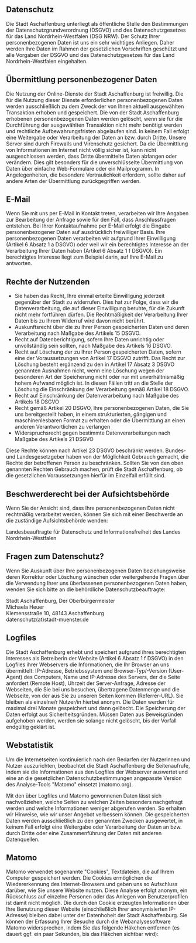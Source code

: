 ## Datenschutz

Die Stadt Aschaffenburg unterliegt als öffentliche Stelle den Bestimmungen der Datenschutzgrundverordnung (DSGVO) und des Datenschutzgesetzes für das Land Nordrhein-Westfalen (DSG NRW). Der Schutz Ihrer personenbezogenen Daten ist uns ein sehr wichtiges Anliegen. Daher werden Ihre Daten im Rahmen der gesetzlichen Vorschriften geschützt und alle Vorgaben der DSGVO und des Datenschutzgesetzes für das Land Nordrhein-Westfalen eingehalten.

## Übermittlung personenbezogener Daten

Die Nutzung der Online-Dienste der Stadt Aschaffenburg ist freiwillig. Die für die Nutzung dieser Dienste erforderlichen personenbezogenen Daten werden ausschließlich zu dem Zweck der von Ihnen aktuell ausgewählten Transaktion erhoben und gespeichert. Die von der Stadt Aschaffenburg erhobenen personenbezogenen Daten werden gelöscht, wenn sie für die Durchführung der ausgewählten Transaktion nicht mehr benötigt werden und rechtliche Aufbewahrungsfristen abgelaufen sind.
In keinem Fall erfolgt eine Weitergabe oder Verarbeitung der Daten an bzw. durch Dritte.
Unsere Server sind durch Firewalls und Virenschutz gesichert.
Da die Übermittlung von Informationen im Internet nicht völlig sicher ist, kann nicht ausgeschlossen werden, dass Dritte übermittelte Daten abfangen oder verändern. Dies gilt besonders für die unverschlüsselte Übermittlung von Daten über einfache Web-Formulare oder ein Mailprogramm. In Angelegenheiten, die besondere Vertraulichkeit erfordern, sollte daher auf andere Arten der Übermittlung zurückgegriffen werden.

## E-Mail

Wenn Sie mit uns per E-Mail in Kontakt treten, verarbeiten wir Ihre Angaben zur Bearbeitung der Anfrage sowie für den Fall, dass Anschlussfragen entstehen. Bei Ihrer Kontaktaufnahme per E-Mail erfolgt die Eingabe personenbezogener Daten auf ausdrücklich freiwilliger Basis. Ihre personenbezogenen Daten verarbeiten wir aufgrund Ihrer Einwilligung (Artikel 6 Absatz 1 a DSGVO) oder weil wir ein berechtigtes Interesse an der Verarbeitung Ihrer Daten haben (Artikel 6 Absatz 1 f DSGVO). Ein berechtigtes Interesse liegt zum Beispiel darin, auf Ihre E-Mail zu antworten.

## Rechte der Nutzenden

- Sie haben das Recht, Ihre einmal erteilte Einwilligung jederzeit gegenüber der Stadt zu widerrufen. Dies hat zur Folge, dass wir die Datenverarbeitung, die auf dieser Einwilligung beruhte, für die Zukunft nicht mehr fortführen dürfen. Die Rechtmäßigkeit der Verarbeitung Ihrer Daten bis zu Ihrem Widerruf wird davon nicht berührt.
- Auskunftsrecht über die zu Ihrer Person gespeicherten Daten und deren Verarbeitung nach Maßgabe des Artikels 15 DSGVO.
- Recht auf Datenberichtigung, sofern Ihre Daten unrichtig oder unvollständig sein sollten, nach Maßgabe des Artikels 16 DSGVO.
- Recht auf Löschung der zu Ihrer Person gespeicherten Daten, sofern eine der Voraussetzungen von Artikel 17 DSGVO zutrifft. Das Recht zur Löschung besteht ergänzend zu den in Artikel 17 Absatz 3 DSGVO genannten Ausnahmen nicht, wenn eine Löschung wegen der besonderen Art der Speicherung nicht oder nur mit unverhältnismäßig hohem Aufwand möglich ist. In diesen Fällen tritt an die Stelle der Löschung die Einschränkung der Verarbeitung gemäß Artikel 18 DSGVO.
- Recht auf Einschränkung der Datenverarbeitung nach Maßgabe des Artikels 18 DSGVO
- Recht gemäß Artikel 20 DSGVO, Ihre personenbezogenen Daten, die Sie uns bereitgestellt haben, in einem strukturierten, gängigen und maschinenlesbaren Format zu erhalten oder die Übermittlung an einen anderen Verantwortlichen zu verlangen
- Widerspruchsrecht gegen bestimmte Datenverarbeitungen nach Maßgabe des Artikels 21 DSGVO

Diese Rechte können nach Artikel 23 DSGVO beschränkt werden. Bundes- und Landesgesetzgeber haben von der Möglichkeit Gebrauch gemacht, die Rechte der betroffenen Person zu beschränken. Sollten Sie von den oben genannten Rechten Gebrauch machen, prüft die Stadt Aschaffenburg, ob die gesetzlichen Voraussetzungen hierfür im Einzelfall erfüllt sind.

## Beschwerderecht bei der Aufsichtsbehörde

Wenn Sie der Ansicht sind, dass Ihre personenbezogenen Daten nicht rechtmäßig verarbeitet werden, können Sie sich mit einer Beschwerde an die zuständige Aufsichtsbehörde wenden:

Landesbeauftragte für Datenschutz und Informationsfreiheit des Landes Nordrhein-Westfalen

## Fragen zum Datenschutz?

Wenn Sie Auskunft über Ihre personenbezogenen Daten beziehungsweise deren Korrektur oder Löschung wünschen oder weitergehende Fragen über die Verwendung Ihrer uns überlassenen personenbezogenen Daten haben, wenden Sie sich bitte an die behördliche Datenschutzbeauftragte:

Stadt Aschaffenburg, Der Oberbürgermeister\
Michaela Heuer\
Klemensstraße 10, 48143 Aschaffenburg\
datenschutz(at)stadt-muenster.de

## Logfiles

Die Stadt Aschaffenburg erhebt und speichert aufgrund ihres berechtigten Interesses als Betreiberin der Website (Artikel 6 Absatz 1 f DSGVO) in den Logfiles ihrer Webservers die Informationen, die Ihr Browser an uns übermittelt: IP-Adresse, Betriebssystem und Browser-Typ/-Version (User-Agent) des Computers, Name und IP-Adresse des Servers, der die Seite anfordert (Remote Host), Uhrzeit der Server-Anfrage, Adresse der Webseiten, die Sie bei uns besuchen, übertragene Datenmenge und die Webseite, von der aus Sie zu unseren Seiten kommen (Referrer-URL). Sie bleiben als einzelne/r Nutzer/in hierbei anonym.
Die Daten werden für maximal drei Monate gespeichert und dann gelöscht. Die Speicherung der Daten erfolgt aus Sicherheitsgründen. Müssen Daten aus Beweisgründen aufgehoben werden, werden sie solange nicht gelöscht, bis der Vorfall endgültig geklärt ist.

## Webstatistik

Um die Internetseiten kontinuierlich nach den Bedarfen der Nutzerinnen und Nutzer auszurichten, beobachtet die Stadt Aschaffenburg die Seitenaufrufe, indem sie die Informationen aus den Logfiles der Webserver auswertet und eine an die gesetzlichen Datenschutzbestimmungen angepasste Version des Analyse-Tools "Matomo" einsetzt (matomo.org).

Mit den über Logfiles und Matomo gewonnenen Daten lässt sich nachvollziehen, welche Seiten zu welchen Zeiten besonders nachgefragt werden und welche Informationen weniger abgerufen werden. So erhalten wir Hinweise, wie wir unser Angebot verbessern können.
Die gespeicherten Daten werden ausschließlich zu den genannten Zwecken ausgewertet, in keinem Fall erfolgt eine Weitergabe oder Verarbeitung der Daten an bzw. durch Dritte oder eine Zusammenführung der Daten mit anderen Datenquellen.

## Matomo

Matomo verwendet sogenannte "Cookies", Textdateien, die auf Ihrem Computer gespeichert werden. Die Cookies ermöglichen die Wiedererkennung des Internet-Browsers und geben uns so Aufschluss darüber, wie Sie unsere Website nutzen. Diese Analyse erfolgt anonym, ein Rückschluss auf einzelne Personen oder das Anlegen von Benutzerprofilen ist damit nicht möglich.
Die durch den Cookie erzeugten Informationen über Ihre Benutzung dieser Website (einschließlich Ihrer anonymisierten IP-Adresse) bleiben dabei unter der Datenhoheit der Stadt Aschaffenburg.
Sie können der Erfassung Ihrer Besuche durch die Webanalysesoftware Matomo widersprechen, indem Sie das folgende Häkchen entfernen (es dauert ggf. ein paar Sekunden, bis das Häkchen sichtbar wird):

